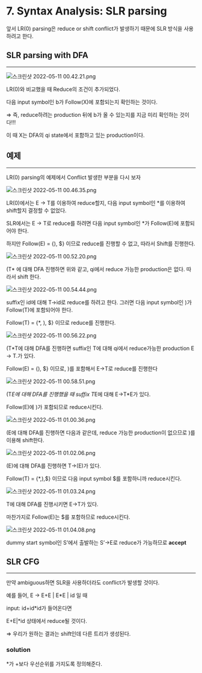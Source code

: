 # 7. Syntax Analysis: SLR parsing

앞서 LR(0) parsing은 reduce or shift conflict가 발생하기 때문에 SLR 방식을 사용하려고 한다.

## SLR parsing with DFA

---

![스크린샷 2022-05-11 00.42.21.png](7%20Syntax%20Analysis%20SLR%20parsing%20b76d1d6bc5334e999ea1ffee6dadc237/%E1%84%89%E1%85%B3%E1%84%8F%E1%85%B3%E1%84%85%E1%85%B5%E1%86%AB%E1%84%89%E1%85%A3%E1%86%BA_2022-05-11_00.42.21.png)

LR(0)와 비교했을 때 Reduce의 조건이 추가되었다.

다음 input symbol인 b가 Follow(X)에 포함되는지 확인하는 것이다.

⇒ 즉, reduce하려는 production 뒤에 b가 올 수 있는지를 지금 미리 확인하는 것이다!!!

이 때 X는 DFA의 qi state에서 포함하고 있는 production이다.

## 예제

---

LR(0) parsing의 예제에서 Conflict 발생한 부분을 다시 보자

![스크린샷 2022-05-11 00.46.35.png](7%20Syntax%20Analysis%20SLR%20parsing%20b76d1d6bc5334e999ea1ffee6dadc237/%E1%84%89%E1%85%B3%E1%84%8F%E1%85%B3%E1%84%85%E1%85%B5%E1%86%AB%E1%84%89%E1%85%A3%E1%86%BA_2022-05-11_00.46.35.png)

LR(0)에서는 E → T를 이용하여 reduce할지, 다음 input symbol인 *를 이용하여 shift할지 결정할 수 없었다.

SLR에서는 E → T로 reduce를 하려면 다음 input symbol인 *가 Follow(E)에 포함되어야 한다.

하지만 Follow(E) = {), $} 이므로 reduce를 진행할 수 없고, 따라서 Shift를 진행한다.

![스크린샷 2022-05-11 00.52.20.png](7%20Syntax%20Analysis%20SLR%20parsing%20b76d1d6bc5334e999ea1ffee6dadc237/%E1%84%89%E1%85%B3%E1%84%8F%E1%85%B3%E1%84%85%E1%85%B5%E1%86%AB%E1%84%89%E1%85%A3%E1%86%BA_2022-05-11_00.52.20.png)

(T* 에 대해 DFA 진행하면 위와 같고, qi에서 reduce 가능한 production은 없다. 따라서 shift 한다.

![스크린샷 2022-05-11 00.54.44.png](7%20Syntax%20Analysis%20SLR%20parsing%20b76d1d6bc5334e999ea1ffee6dadc237/%E1%84%89%E1%85%B3%E1%84%8F%E1%85%B3%E1%84%85%E1%85%B5%E1%86%AB%E1%84%89%E1%85%A3%E1%86%BA_2022-05-11_00.54.44.png)

suffix인 id에 대해 T→id로 reduce를 하려고 한다. 그러면 다음 input symbol인 )가 Follow(T)에 포함되어야 한다.

Follow(T) = {*, ), $} 이므로 reduce를 진행한다.

![스크린샷 2022-05-11 00.56.22.png](7%20Syntax%20Analysis%20SLR%20parsing%20b76d1d6bc5334e999ea1ffee6dadc237/%E1%84%89%E1%85%B3%E1%84%8F%E1%85%B3%E1%84%85%E1%85%B5%E1%86%AB%E1%84%89%E1%85%A3%E1%86%BA_2022-05-11_00.56.22.png)

(T*T에 대해 DFA를 진행하면 suffix인 T에 대해 qi에서 reduce가능한 production E → T.가 있다.

Follow(E) = {), $} 이므로, )를 포함해서 E→T로 reduce를 진행한다

![스크린샷 2022-05-11 00.58.51.png](7%20Syntax%20Analysis%20SLR%20parsing%20b76d1d6bc5334e999ea1ffee6dadc237/%E1%84%89%E1%85%B3%E1%84%8F%E1%85%B3%E1%84%85%E1%85%B5%E1%86%AB%E1%84%89%E1%85%A3%E1%86%BA_2022-05-11_00.58.51.png)

(T*E에 대해 DFA를 진행했을 때 suffix T*E에 대해 E→T*E가 있다.

Follow(E)에 )가 포함되므로 reduce시킨다.

![스크린샷 2022-05-11 01.00.36.png](7%20Syntax%20Analysis%20SLR%20parsing%20b76d1d6bc5334e999ea1ffee6dadc237/%E1%84%89%E1%85%B3%E1%84%8F%E1%85%B3%E1%84%85%E1%85%B5%E1%86%AB%E1%84%89%E1%85%A3%E1%86%BA_2022-05-11_01.00.36.png)

(E에 대해 DFA를 진행하면 다음과 같은데, reduce 가능한 production이 없으므로 )를 이용해 shift한다.

![스크린샷 2022-05-11 01.02.06.png](7%20Syntax%20Analysis%20SLR%20parsing%20b76d1d6bc5334e999ea1ffee6dadc237/%E1%84%89%E1%85%B3%E1%84%8F%E1%85%B3%E1%84%85%E1%85%B5%E1%86%AB%E1%84%89%E1%85%A3%E1%86%BA_2022-05-11_01.02.06.png)

(E)에 대해 DFA를 진행하면 T→(E)가 있다.

Follow(T) = {*,),$} 이므로 다음 input symbol $를 포함하니까 reduce시킨다.

![스크린샷 2022-05-11 01.03.24.png](7%20Syntax%20Analysis%20SLR%20parsing%20b76d1d6bc5334e999ea1ffee6dadc237/%E1%84%89%E1%85%B3%E1%84%8F%E1%85%B3%E1%84%85%E1%85%B5%E1%86%AB%E1%84%89%E1%85%A3%E1%86%BA_2022-05-11_01.03.24.png)

T에 대해 DFA를 진행시키면 E→T가 있다.

마찬가지로 Follow(E)는 $를 포함하므로 reduce시킨다.

![스크린샷 2022-05-11 01.04.08.png](7%20Syntax%20Analysis%20SLR%20parsing%20b76d1d6bc5334e999ea1ffee6dadc237/%E1%84%89%E1%85%B3%E1%84%8F%E1%85%B3%E1%84%85%E1%85%B5%E1%86%AB%E1%84%89%E1%85%A3%E1%86%BA_2022-05-11_01.04.08.png)

dummy start symbol인 S’에서 출발하는 S’→E로 reduce가 가능하므로 **accept**

## SLR CFG

---

만약 ambiguous하면 SLR을 사용하더라도 conflict가 발생할 것이다.

예를 들어, E → E+E | E*E | id 일 때

input: id+id*id가 들어온다면

E+E|*id 상태에서 reduce될 것이다.

⇒ 우리가 원하는 결과는 shift인데 다른 트리가 생성된다.

### solution

*가 +보다 우선순위를 가지도록 정의해준다.